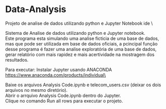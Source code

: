 # Data-Analysis
Projeto de analise de dados utilizando python e Jupyter Notebook ide \

Sistema de Analise de dados utilizando python e Jupyter notebook. \
Este programa esta simulando uma analise ficticia de uma base de dados, mas que pode ser utilizada em base de dados oficiais,
a pcincipal função desse programa é fazer uma analise exploratória de uma base de dados,
gerar relatório com mais rapidez e mais acertividade na mostragem dos resultados.

Para executar: Instalar Jupyter usando ANACONDA \
https://www.anaconda.com/products/individual\

Baixe os arquivos Analysis Code.ipynb e telecom_users.csv (deixar os dois arquivos no mesmo diretório). \
Abrir o arrquivo Analysis Code.ipynb dentro do Jupyter. \
Clique no comando Run all rows para executar o projeto.

